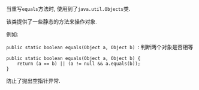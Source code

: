 当重写`equals`方法时, 使用到了`java.util.Objects`类.

该类提供了一些静态的方法来操作对象.



例如:

`public static boolean equals(Object a, Object b) `: 判断两个对象是否相等

```
public static boolean equals(Object a, Object b) {
    return (a == b) || (a != null && a.equals(b));
}
```

防止了抛出空指针异常.



